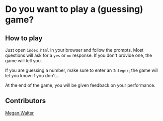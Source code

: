 # Do you want to play a (guessing) game?

## How to play

Just open `index.html` in your browser and follow the prompts. Most questions will ask for a `yes` or `no` response. If you don't provide one, the game will tell you.

If you are guessing a number, make sure to enter an `Integer`; the game will let you know if you don't...

At the end of the game, you will be given feedback on your performance.

## Contributors

[Megan Walter](https//:github.com/meganwalter)
